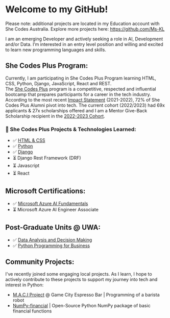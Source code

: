 # Welcome to my GitHub!

Please note: additional projects are located in my Education account with She Codes Australia. Explore more projects here: https://github.com/Ms-KL<br>

I am an emerging Developer and actively seeking a role in AI, Development and/or Data. I’m interested in an entry level position and willing and excited to learn new programming languages and skills.

## She Codes Plus Program:
Currently, I am participating in She Codes Plus Program learning HTML, CSS, Python, Django, JavaScript, React and REST. <br>The [She Codes Plus](https://shecodes.com.au/program/plus/) program is a competitive, respected and influential bootcamp that prepares participants for a career in the tech industry. According to the most recent [Impact Statement](https://shecodes.com.au/impact/) (2021-2022), 72% of She Codes Plus Alumni pivot into tech. The current cohort (2022/2023) had 69x applicants & 27x scholarships offered and I am a Mentor Give-Back Scholarship recipient in the [2022-2023 Cohort](https://shecodes.com.au/blog/introducing-the-she-codes-plus-cohort-for-perth-2022-2023/).

### 🌱 She Codes Plus Projects & Technologies Learned:
- ✅ [HTML & CSS](https://ms-kl.github.io/index.html)
- ✅ [Python](https://github.com/Ms-KL/she-codes-python-weather-project-Ms-KL)
- ✅ [Django](https://www.loom.com/share/fa6a7813a17f41b69c7a54d8ddf87a7a)
- ⏳ Django Rest Framework (DRF)
- ⏳ Javascript
- ⏳ React

## Microsoft Certifications:
- ✅ [Microsoft
Azure AI Fundamentals](https://www.credly.com/badges/cf1a19d2-5f6e-49d2-9524-5eb88053f091/public_url)
- ⏳ Microsoft Azure AI Engineer Associate

## Post-Graduate Units @ UWA:
- ✅ [Data Analysis and Decision Making](https://handbooks.uwa.edu.au/unitdetails?code=MGMT5504)
- ✅ [Python Programming for Business](https://handbooks.uwa.edu.au/unitdetails?code=BUSN5101)

## Community Projects:
I've recently joined some engaging local projects. As I learn, I hope to actively contribute to these projects to support my journey into tech and interest in Python: 
-	[M.A.C.I Project](https://www.linkedin.com/posts/gamecityperth_testing-robotiq-universalrobots-activity-6950223074730348544-gWx0/) @ Game City Espresso Bar | Programming of a barista robot 
-	[NumPy-financial](https://numpy.org/numpy-financial) | Open-Source Python NumPy package of basic financial functions


<!-- ### Connect with me:
- 📧 [Email](mailto:thekristyleigh+githubcontact@gmail.com) -->
<!-- - 💼 [LinkedIn](https://www.linkedin.com/in/kristyleighgray/) -->

<!-- # Welcome to Kristy Leigh's GitHub

## OBJECTIVE: 
I am an emerging Developer and actively seeking a role in AI, Development and/or Data. I’m interested in entry level positions and willing and excited to learn new programming languages and skills.

## SUMMARY:

### <i> I'm an emerging developer interested in Python, AI, Data and Software / Game Development.</i>
Currently, I am participating in [She Codes Plus](https://shecodes.com.au/program/plus/) Program learning <b> HTML, CSS, Python, Django, React, REST and JavaScript</b>. I’m also learning Artificial Intelligence through self-learning platforms and Microsoft Certifications. 

In September 2022, I achieved the [Microsoft Azure AI Fundamentals Certification](https://www.credly.com/badges/cf1a19d2-5f6e-49d2-9524-5eb88053f091/), and I'm working towards Microsoft Azure AI Engineer Associate Certification. In 2021 I completed [Data Analysis and Decision Making](https://handbooks.uwa.edu.au/unitdetails?code=MGMT5504) & [Python Programming for Business](https://handbooks.uwa.edu.au/unitdetails?code=BUSN5101) units at UWA with excellent results, fuelling my passion for tech and data. 

In December 2022 I completed my [third She Codes Plus Project](https://www.loom.com/share/fa6a7813a17f41b69c7a54d8ddf87a7a), building a blog using Django, Python, HTML & CSS. 

### <i>I've recently joined some engaging local projects to supplement my learning in the She Codes Plus program. </i>
As I learn, I hope to actively contribute to these projects to support my journey into tech and interest in Python: 
* [M.A.C.I Project](https://www.linkedin.com/posts/gamecityperth_testing-robotiq-universalrobots-activity-6950223074730348544-gWx0/) @ Game City Espresso Bar | Programming of a barista robot 
* [NumPy-financial](https://numpy.org/numpy-financial) | Open-Source Python NumPy package of basic financial functions -->


<!--
**Ms-KL/Ms-KL** is a ✨ _special_ ✨ repository because its `README.md` (this file) appears on your GitHub profile.

Here are some ideas to get you started:

- 🔭 I’m currently working on ...
- 🌱 I’m currently learning ...
- 👯 I’m looking to collaborate on ...
- 🤔 I’m looking for help with ...
- 💬 Ask me about ...
- 📫 How to reach me: ...
- 😄 Pronouns: ...
- ⚡ Fun fact: ...
-->

